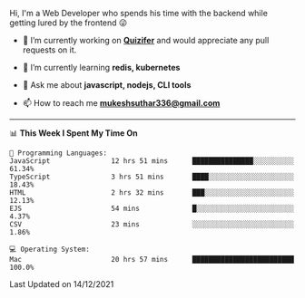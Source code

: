 Hi, I'm a Web Developer who spends his time with the backend while getting lured by the frontend 😜

- 🔭 I’m currently working on **[Quizifer](https://github.com/SutharMukesh/Quizifer/)** and would appreciate any pull requests on it.

- 🌱 I’m currently learning **redis, kubernetes**

- 💬 Ask me about **javascript, nodejs, CLI tools**

- 📫 How to reach me **mukeshsuthar336@gmail.com**

---
<!--START_SECTION:waka-->
📊 **This Week I Spent My Time On** 

```text
💬 Programming Languages: 
JavaScript               12 hrs 51 mins      ███████████████░░░░░░░░░░   61.34% 
TypeScript               3 hrs 51 mins       ████░░░░░░░░░░░░░░░░░░░░░   18.43% 
HTML                     2 hrs 32 mins       ███░░░░░░░░░░░░░░░░░░░░░░   12.13% 
EJS                      54 mins             █░░░░░░░░░░░░░░░░░░░░░░░░   4.37% 
CSV                      23 mins             ░░░░░░░░░░░░░░░░░░░░░░░░░   1.86%

💻 Operating System: 
Mac                      20 hrs 57 mins      █████████████████████████   100.0%

```


 Last Updated on 14/12/2021
<!--END_SECTION:waka-->

